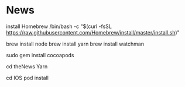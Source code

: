 # News

install Homebrew
/bin/bash -c "$(curl -fsSL https://raw.githubusercontent.com/Homebrew/install/master/install.sh)"

brew install node
brew install yarn
brew install watchman

sudo gem install cocoapods



cd theNews Yarn

cd IOS pod install